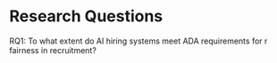 # Research Questions

RQ1: To what extent do AI hiring systems meet ADA requirements for r fairness in recruitment?